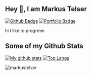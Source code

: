 ## Hey 👋, I am Markus Telser
[![Github Badge](https://img.shields.io/badge/-markustelser-grey?style=flat&logo=github&logoColor=white&link=https://github.com/markustelser/)](https://www.github.com/markustelser/) [![Portfolio Badge](https://img.shields.io/badge/portfolio-web-blue?style=flat&link=markustelser@github.io/)](markustelser@github.io/) <p align='left'>hi I like to progrmm</p>
## Some of my Github Stats
[![My github stats](https://github-readme-stats.vercel.app/api?username=markustelser&show_icons=true&theme=radical)](https://github-readme-stats.vercel.app/api?username=markustelser&show_icons=true&theme=radical)
[![Top Langs](https://github-readme-stats.vercel.app/api/top-langs/?username=markustelser&layout=compact)](https://github.com/markustelser/github-readme-stats)
<p align=left> <img src=https://komarev.com/ghpvc/?username=markustelser alt=markustelser /> </p>
